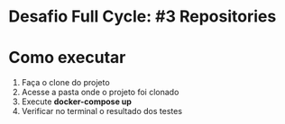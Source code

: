 # Desafio Full Cycle: #3 Repositories

# Como executar

1. Faça o clone do projeto
2. Acesse a pasta onde o projeto foi clonado
3. Execute **docker-compose up**
4. Verificar no terminal o resultado dos testes
